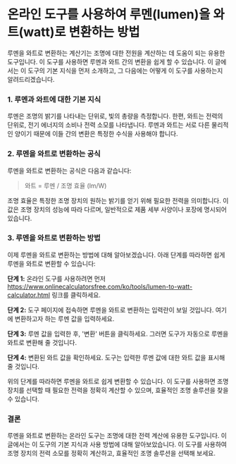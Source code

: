 온라인 도구를 사용하여 루멘(lumen)을 와트(watt)로 변환하는 방법
=========================================

루멘을 와트로 변환하는 계산기는 조명에 대한 전원을 계산하는 데 도움이 되는 유용한 도구입니다. 이 도구를 사용하면 루멘과 와트 간의 변환을 쉽게 할 수 있습니다. 이 글에서는 이 도구의 기본 지식을 먼저 소개하고, 그 다음에는 어떻게 이 도구를 사용하는지 알려드리겠습니다.

### 1. 루멘과 와트에 대한 기본 지식

루멘은 조명의 밝기를 나타내는 단위로, 빛의 총량을 측정합니다. 한편, 와트는 전력의 단위로, 전기 에너지의 소비나 전력 소모를 나타냅니다. 루멘과 와트는 서로 다른 물리적인 양이기 때문에 이들 간의 변환은 특정한 수식을 사용해야 합니다.

### 2. 루멘을 와트로 변환하는 공식

루멘을 와트로 변환하는 공식은 다음과 같습니다:

> 와트 = 루멘 / 조명 효율 (lm/W)

조명 효율은 특정한 조명 장치의 원하는 밝기를 얻기 위해 필요한 전력을 의미합니다. 이 값은 조명 장치의 성능에 따라 다르며, 일반적으로 제품 세부 사양이나 포장에 명시되어 있습니다.

### 3. 루멘을 와트로 변환하는 방법

이제 루멘을 와트로 변환하는 방법에 대해 알아보겠습니다. 아래 단계를 따라하면 쉽게 루멘을 와트로 변환할 수 있습니다:

**단계 1:** 온라인 도구를 사용하려면 먼저 <https://www.onlinecalculatorsfree.com/ko/tools/lumen-to-watt-calculator.html> 링크를 클릭하세요.

**단계 2:** 도구 페이지에 접속하면 루멘을 와트로 변환하는 입력란이 보일 것입니다. 여기에 변환하고자 하는 루멘 값을 입력하세요.

**단계 3:** 루멘 값을 입력한 후, '변환' 버튼을 클릭하세요. 그러면 도구가 자동으로 루멘을 와트로 변환해 줄 것입니다.

**단계 4:** 변환된 와트 값을 확인하세요. 도구는 입력한 루멘 값에 대한 와트 값을 표시해 줄 것입니다.

위의 단계를 따라하면 루멘을 와트로 쉽게 변환할 수 있습니다. 이 도구를 사용하면 조명 장치를 선택할 때 필요한 전력을 정확히 계산할 수 있으며, 효율적인 조명 솔루션을 찾을 수 있습니다.

### 결론

루멘을 와트로 변환하는 온라인 도구는 조명에 대한 전력 계산에 유용한 도구입니다. 이 글에서는 이 도구의 기본 지식과 사용 방법에 대해 알아보았습니다. 이 도구를 사용하여 조명 장치의 전력 소모를 정확히 계산하고, 효율적인 조명 솔루션을 선택해 보세요.